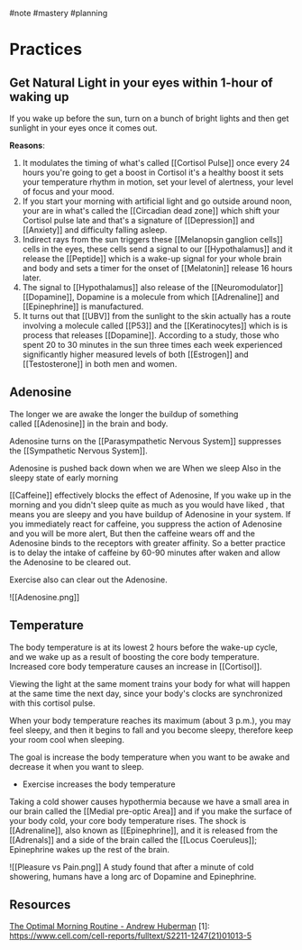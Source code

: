 #note #mastery #planning

# Practices
## Get Natural Light in your eyes within 1-hour of waking up
If you wake up before the sun, turn on a bunch of bright lights and then get sunlight in your eyes once it comes out.

**Reasons**: 
1. It modulates the timing of what's called [[Cortisol Pulse]] once every 24 hours you're going to get a boost in Cortisol it's a healthy boost it sets your temperature rhythm in motion, set your level of alertness, your level of focus and your mood.
2. If you start your morning with artificial light  and go outside around noon, your are in what's called the [[Circadian dead zone]] which shift your Cortisol pulse late and that's a signature of [[Depression]] and [[Anxiety]] and difficulty falling asleep.
3. Indirect rays from the sun triggers these [[Melanopsin ganglion cells]] cells in the eyes, these cells send a signal to our [[Hypothalamus]] and it release the [[Peptide]] which is a wake-up signal for your whole brain and body and sets a timer for the onset of [[Melatonin]] release 16 hours later.
4. The signal to [[Hypothalamus]] also release of the [[Neuromodulator]] [[Dopamine]], Dopamine is a molecule from which [[Adrenaline]] and [[Epinephrine]] is manufactured.
6. It turns out that [[UBV]] from the sunlight to the skin actually has a route involving a molecule called [[P53]] and the [[Keratinocytes]] which is is process that releases [[Dopamine]]. According to a study, those who spent 20 to 30 minutes in the sun three times each week experienced significantly higher measured levels of both [[Estrogen]] and [[Testosterone]] in both men and women.

## Adenosine

The longer we are awake the longer the buildup of something called [[Adenosine]] in the brain and body.

Adenosine turns on the [[Parasympathetic Nervous System]] suppresses the [[Sympathetic Nervous System]].

Adenosine is pushed back down when we are When we sleep Also in the sleepy state of early morning

[[Caffeine]] effectively blocks the effect of Adenosine, If you wake up in the morning and you didn't sleep quite as much as you would have liked
, that means you are sleepy and you have buildup of Adenosine in your system.
If you immediately react for caffeine, you suppress the action of Adenosine and you will be more alert, But then the caffeine wears off and the Adenosine binds to the receptors with greater affinity. So a better practice is to delay the intake of caffeine by 60-90 minutes after waken and allow the Adenosine to be cleared out.

Exercise also can clear out the Adenosine.

![[Adenosine.png]]

## Temperature

The body temperature is at its lowest 2 hours before the wake-up cycle, and we wake up as a result of boosting the core body temperature. Increased core body temperature causes an increase in [[Cortisol]].

Viewing the light at the same moment trains your body for what will happen at the same time the next day, since your body's clocks are synchronized with this cortisol pulse.

When your body temperature reaches its maximum (about 3 p.m.), you may feel sleepy, and then it begins to fall and you become sleepy, therefore keep your room cool when sleeping.

The goal is increase the body temperature when you want to be awake and decrease it when you want to sleep.

* Exercise increases the body temperature

Taking a cold shower causes hypothermia because we have a small area in our brain called the [[Medial pre-optic Area]] and if you make the surface of your body cold, your core body temperature rises.
The shock is [[Adrenaline]], also known as [[Epinephrine]], and it is released from the [[Adrenals]] and a side of the brain called the [[Locus Coeruleus]]; Epinephrine wakes up the rest of the brain.

![[Pleasure vs Pain.png]]
A study found that after a minute of cold showering, humans have a long arc of Dopamine and Epinephrine.

## Resources
[The Optimal Morning Routine - Andrew Huberman](https://www.youtube.com/watch?v=gR_f-iwUGY4)
[1]: https://www.cell.com/cell-reports/fulltext/S2211-1247(21)01013-5
